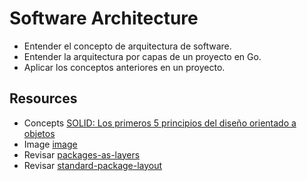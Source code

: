 # Software Architecture

* Entender el concepto de arquitectura de software.
* Entender la arquitectura por capas de un proyecto en Go.
* Aplicar los conceptos anteriores en un proyecto.

## Resources

* Concepts [SOLID: Los primeros 5 principios del diseño orientado a objetos](https://www.digitalocean.com/community/conceptual-articles/s-o-l-i-d-the-first-five-principles-of-object-oriented-design-es)
* Image [image](https://1.bp.blogspot.com/-rETQcIDxSk8/XYRNiAc886I/AAAAAAAAA-I/EQv8YL_7BmAlHe29teIvZKsjO7PdAzGowCLcBGAsYHQ/s1600/layers.png)
* Revisar [packages-as-layers](https://www.gobeyond.dev/packages-as-layers/)
* Revisar [standard-package-layout](https://www.gobeyond.dev/standard-package-layout/) 

